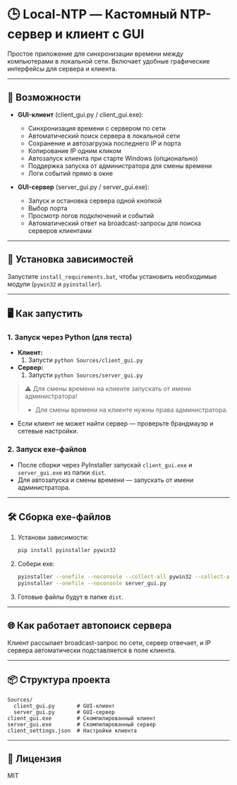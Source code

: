 # 🕒 Local-NTP — Кастомный NTP-сервер и клиент с GUI

Простое приложение для синхронизации времени между компьютерами в локальной сети. Включает удобные графические интерфейсы для сервера и клиента.

---

## 🚀 Возможности

- **GUI-клиент** (client_gui.py / client_gui.exe):
  - Синхронизация времени с сервером по сети
  - Автоматический поиск сервера в локальной сети
  - Сохранение и автозагрузка последнего IP и порта
  - Копирование IP одним кликом
  - Автозапуск клиента при старте Windows (опционально)
  - Поддержка запуска от администратора для смены времени
  - Логи событий прямо в окне

- **GUI-сервер** (server_gui.py / server_gui.exe):
  - Запуск и остановка сервера одной кнопкой
  - Выбор порта
  - Просмотр логов подключений и событий
  - Автоматический ответ на broadcast-запросы для поиска серверов клиентами

---

## 📃 Установка зависимостей

Запустите `install_requirements.bat`, чтобы установить необходимые модули (`pywin32` и `pyinstaller`).

---
## 🖥️ Как запустить

### 1. Запуск через Python (для теста)

- **Клиент:**
  1. Запусти ``python Sources/client_gui.py``
- **Сервер:**
  1. Запусти ``python Sources/server_gui.py``

> ⚠️ Для смены времени на клиенте запускать от имени администратора!
> - Для смены времени на клиенте нужны права администратора.
- Если клиент не может найти сервер — проверьте брандмауэр и сетевые настройки.

### 2. Запуск exe-файлов

- После сборки через PyInstaller запускай `client_gui.exe` и `server_gui.exe` из папки `dist`.
- Для автозапуска и смены времени — запускать от имени администратора.

---

## 🛠️ Сборка exe-файлов

1. Установи зависимости:
   ```sh
   pip install pyinstaller pywin32
   ```
2. Собери exe:
   ```sh
   pyinstaller --onefile --noconsole --collect-all pywin32 --collect-all win32com --hidden-import=win32com --hidden-import=win32com.client --hidden-import=win32api --hidden-import=win32con client_gui.py
   pyinstaller --onefile --noconsole server_gui.py
   ```
3. Готовые файлы будут в папке `dist`.

---

## 🌐 Как работает автопоиск сервера

Клиент рассылает broadcast-запрос по сети, сервер отвечает, и IP сервера автоматически подставляется в поле клиента.

---

## 📦 Структура проекта

```
Sources/
  client_gui.py       # GUI-клиент
  server_gui.py       # GUI-сервер
client_gui.exe        # Скомпилированный клиент
server_gui.exe        # Скомпилированный сервер
client_settings.json  # Настройки клиента
```
---

## 📝 Лицензия

MIT
